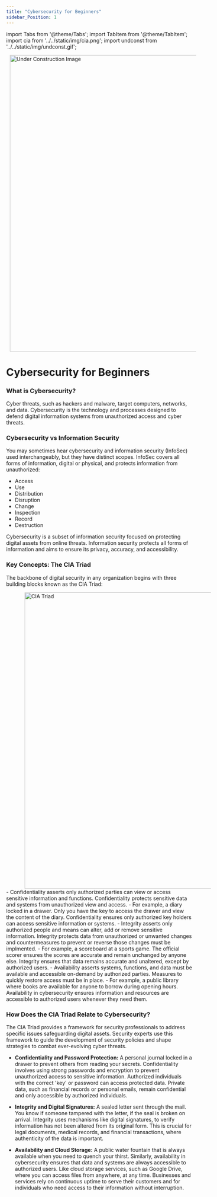 ```yaml
---
title: "Cybersecurity for Beginners" 
sidebar_Position: 1
---
```


import Tabs from '@theme/Tabs';
import TabItem from '@theme/TabItem';
import cia from '../../static/img/cia.png';
import undconst from '../../static/img/undconst.gif';

<img align="left" src={undconst} alt="Under Construction Image" width="800" hspace="10"/>

<br clear="both"/>

# Cybersecurity for Beginners

### What is Cybersecurity?
Cyber threats, such as hackers and malware, target computers, networks, and data. Cybersecurity is the technology and processes designed to defend digital information systems from unauthorized access and cyber threats.


### Cybersecurity vs Information Security
You may sometimes hear cybersecurity and information security (InfoSec) used interchangeably, but they have distinct scopes. InfoSec covers all forms of information, digital or physical, and protects information from unauthorized:

- Access
- Use 
- Distribution
- Disruption
- Change 
- Inspection
- Record
- Destruction  

Cybersecurity is a subset of information security focused on protecting digital assets from online threats. Information security protects all forms of information and aims to ensure its privacy, accuracy, and accessibility. 

### Key Concepts: The CIA Triad
The backbone of digital security in any organization begins with three building blocks known as the CIA Triad:  

<img align="float" src={cia} alt="CIA Triad" width="800" hspace="50"/>
 
<Tabs>
  <TabItem value="Confidentiality" label="Confidentiality: Keeping Information Secret" default>
  - Confidentiality asserts only authorized parties can view or access sensitive information and functions. Confidentiality protects sensitive data and systems from unauthorized view and access.  
  - For example, a diary locked in a drawer. Only you have the key to access the drawer and view the content of the diary. Confidentiality ensures only authorized key holders can access sensitive information or systems.
  </TabItem>
  
  <TabItem value="Integrity" label="Integrity: Ensuring Data Accuracy and Trustworthiness">
  - Integrity asserts only authorized people and means can alter, add or remove sensitive information. Integrity protects data from unauthorized or unwanted changes and countermeasures to prevent or reverse those changes must be implmented.
  - For example, a scoreboard at a sports game. The official scorer ensures the scores are accurate and remain unchanged by anyone else. Integrity ensures that data remains accurate and unaltered, except by authorized users. 
  </TabItem>

  <TabItem value="Availability" label="Availability: Reliable Access to Information">
  - Availability asserts systems, functions, and data must be available and accessible on-demand by authorized parties. Measures to quickly restore access must be in place.
  - For example, a public library where books are available for anyone to borrow during opening hours. Availability in cybersecurity ensures information and resources are accessible to authorized users whenever they need them.
  </TabItem>
</Tabs>


### How Does the CIA Triad Relate to Cybersecurity?
The CIA Triad provides a framework for security professionals to address specific issues safeguarding digital assets. Security experts use this framework to guide the development of security policies and shape strategies to combat ever-evolving cyber threats.

- **Confidentiality and Password Protection:** A personal journal locked in a drawer to prevent others from reading your secrets. Confidentiality involves using strong passwords and encryption to prevent unauthorized access to sensitive information. Authorized individuals with the correct 'key' or password can access protected data. Private data, such as financial records or personal emails, remain confidential and only accessible by authorized individuals.  

- **Integrity and Digital Signatures:** A sealed letter sent through the mail. You know if someone tampered with the letter, if the seal is broken on arrival. Integrity uses mechanisms like digital signatures, to verify information has not been altered from its original form. This is crucial for legal documents, medical records, and financial transactions, where authenticity of the data is important. 

- **Availability and Cloud Storage:** A public water fountain that is always available when you need to quench your thirst. Similarly, availability in cybersecurity ensures that data and systems are always accessible to authorized users. Like cloud storage services, such as Google Drive, where you can access files from anywhere, at any time. Businesses and services rely on continuous uptime to serve their customers and for individuals who need access to their information without interruption.
